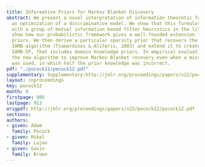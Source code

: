 ```yaml
---
title: Informative Priors for Markov Blanket Discovery
abstract: We present a novel interpretation of information theoretic feature selection
  as optimization of a discriminative model. We show that this formulation coincides
  with a group of mutual information based filter heuristics in the literature, and
  show how our probabilistic framework gives a well-founded extension for informative
  priors. We then derive a particular sparsity prior that recovers the well-known
  IAMB algorithm (Tsamardinos & Aliferis, 2003) and extend it to create a novel algorithm,
  IAMB-IP, that includes domain knowledge priors. In empirical evaluations, we find
  the new algorithm to improve Markov Blanket recovery even when a misspecified prior
  was used, in which half the prior knowledge was incorrect.
pdf: "./pocock12/pocock12.pdf"
supplementary: Supplementary:http://jmlr.org/proceedings/papers/v22/pocock12/pocock12Supple.pdf
layout: inproceedings
key: pocock12
month: 0
firstpage: 905
lastpage: 913
origpdf: http://jmlr.org/proceedings/papers/v22/pocock12/pocock12.pdf
sections: 
authors:
- given: Adam
  family: Pocock
- given: Mikel
  family: Lujan
- given: Gavin
  family: Brown
---
```

